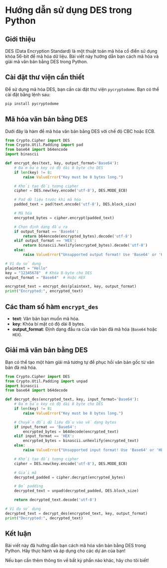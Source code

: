 
# Hướng dẫn sử dụng DES trong Python

## Giới thiệu
DES (Data Encryption Standard) là một thuật toán mã hóa cổ điển sử dụng khóa 56-bit để mã hóa dữ liệu. Bài viết này hướng dẫn bạn cách mã hóa và giải mã văn bản bằng DES trong Python.

## Cài đặt thư viện cần thiết
Để sử dụng mã hóa DES, bạn cần cài đặt thư viện `pycryptodome`. Bạn có thể cài đặt bằng lệnh sau:
```bash
pip install pycryptodome
```

## Mã hóa văn bản bằng DES
Dưới đây là hàm để mã hóa văn bản bằng DES với chế độ CBC hoặc ECB.

```python
from Crypto.Cipher import DES
from Crypto.Util.Padding import pad
from base64 import b64encode
import binascii

def encrypt_des(text, key, output_format='Base64'):
    # Đảm bảo key có độ dài 8 byte cho DES
    if len(key) != 8:
        raise ValueError("Key must be 8 bytes long.")

    # Khởi tạo đối tượng cipher
    cipher = DES.new(key.encode('utf-8'), DES.MODE_ECB)

    # Pad dữ liệu trước khi mã hóa
    padded_text = pad(text.encode('utf-8'), DES.block_size)

    # Mã hóa
    encrypted_bytes = cipher.encrypt(padded_text)

    # Chọn định dạng đầu ra
    if output_format == 'Base64':
        return b64encode(encrypted_bytes).decode('utf-8')
    elif output_format == 'HEX':
        return binascii.hexlify(encrypted_bytes).decode('utf-8')
    else:
        raise ValueError("Unsupported output format! Use 'Base64' or 'HEX'.")

# Ví dụ sử dụng
plaintext = "Hello"
key = "12345678"  # Khóa 8-byte cho DES
output_format = "Base64"  # Hoặc HEX

encrypted_text = encrypt_des(plaintext, key, output_format)
print("Encrypted:", encrypted_text)
```

## Các tham số hàm `encrypt_des`
- **text**: Văn bản bạn muốn mã hóa.
- **key**: Khóa bí mật có độ dài 8 bytes.
- **output_format**: Định dạng đầu ra của văn bản đã mã hóa (`Base64` hoặc `HEX`).

## Giải mã văn bản bằng DES
Bạn có thể tạo một hàm giải mã tương tự để phục hồi văn bản gốc từ văn bản đã mã hóa.

```python
from Crypto.Cipher import DES
from Crypto.Util.Padding import unpad
import binascii
from base64 import b64decode

def decrypt_des(encrypted_text, key, input_format='Base64'):
    # Đảm bảo key có độ dài 8 byte cho DES
    if len(key) != 8:
        raise ValueError("Key must be 8 bytes long.")

    # Chuyển đổi dữ liệu đầu vào về dạng bytes
    if input_format == 'Base64':
        encrypted_bytes = b64decode(encrypted_text)
    elif input_format == 'HEX':
        encrypted_bytes = binascii.unhexlify(encrypted_text)
    else:
        raise ValueError("Unsupported input format! Use 'Base64' or 'HEX'.")

    # Khởi tạo đối tượng cipher
    cipher = DES.new(key.encode('utf-8'), DES.MODE_ECB)

    # Giải mã
    decrypted_padded = cipher.decrypt(encrypted_bytes)

    # Bỏ padding
    decrypted_text = unpad(decrypted_padded, DES.block_size)

    return decrypted_text.decode('utf-8')

# Ví dụ sử dụng
decrypted_text = decrypt_des(encrypted_text, key, output_format)
print("Decrypted:", decrypted_text)
```

## Kết luận
Bài viết này đã hướng dẫn bạn cách mã hóa văn bản bằng DES trong Python. Hãy thực hành và áp dụng cho các dự án của bạn!

Nếu bạn cần thêm thông tin về bất kỳ phần nào khác, hãy cho tôi biết!
